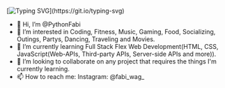 [![Typing SVG](https://readme-typing-svg.demolab.com?font=Fira+Code&pause=1000&width=435&lines=Hello+there!;My+name+is+Fabian;Nice+to+meet+you+all!)](https://git.io/typing-svg)


- 👋 Hi, I’m @PythonFabi
- 👀 I’m interested in Coding, Fitness, Music, Gaming, Food, Socializing, Outings, Partys, Dancing, Traveling and Movies.
- 🌱 I’m currently learning Full Stack Flex Web Development(HTML, CSS, JavaScript(Web-APIs, Third-party APIs, Server-side APIs and more)).
- 💞️ I’m looking to collaborate on any project that requires the things I'm currently learning.
- 📫 How to reach me: Instagram: @fabi_wag_

<!---
PythonFabi/PythonFabi is a ✨ special ✨ repository because its `README.md` (this file) appears on your GitHub profile.
You can click the Preview link to take a look at your changes.
--->
